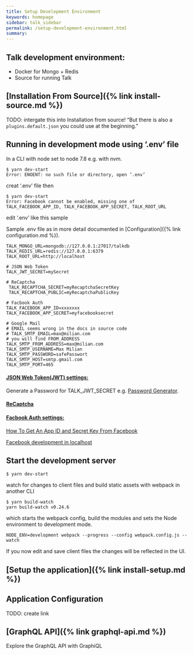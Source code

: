 ```yaml
---
title: Setup Development Environment
keywords: homepage
sidebar: talk_sidebar
permalink: /setup-development-environment.html
summary:
---
```

## Talk development environment:
* Docker for Mongo + Redis
* Source for running Talk

##  [Installation From Source]({% link install-source.md %})


TODO: intergate this into Installation from source! 
“But there is also a ```plugins.default.json``` you could use at the beginning.”

## Running in development mode using ‘.env’ file
In a CLI with node set to node 7.8 e.g. with nvm.
```
$ yarn dev-start
Error: ENOENT: no such file or directory, open ‘.env’
```
creat ‘.env’ file then
```
$ yarn dev-start
Error: Facebook cannot be enabled, missing one of TALK_FACEBOOK_APP_ID, TALK_FACEBOOK_APP_SECRET, TALK_ROOT_URL
```
edit ‘.env’ like this sample

Sample .env file as in more detail documented in [Configuration]({% link configuration.md %}).

```
TALK_MONGO_URL=mongodb://127.0.0.1:27017/talkdb
TALK_REDIS_URL=redis://127.0.0.1:6379
TALK_ROOT_URL=http://localhost

# JSON Web Token
TALK_JWT_SECRET=mySecret

# ReCaptcha
 TALK_RECAPTCHA_SECRET=myRecaptchaSecretKey
 TALK_RECAPTCHA_PUBLIC=myRecaptchaPublicKey

# Facbook Auth
TALK_FACEBOOK_APP_ID=xxxxxxx
TALK_FACEBOOK_APP_SECRET=myfacebooksecret

# Google Mail
# EMAIL seems wrong in the docs in source code 
# TALK_SMTP_EMAIL=max@milian.com
# you will find FROM_ADDRESS
TALK_SMTP_FROM_ADDRESS=max@milian.com
TALK_SMTP_USERNAME=Max Milian
TALK_SMTP_PASSWORD=safePasswort
TALK_SMTP_HOST=smtp.gmail.com
TALK_SMTP_PORT=465
```

#### [JSON Web Token(JWT) settings:](https://jwt.io/introduction/)
Generate a Password for TALK_JWT_SECRET
e.g. [Password Generator](www.grc.com).

#### [ReCaptcha](https://developers.google.com/recaptcha/)

#### [Facbook Auth settings:](https://developers.facebook.com/docs/facebook-login) 

[How To Get An App ID and Secret Key From Facebook](https://goldplugins.com/documentation/wp-social-pro-documentation/how-to-get-an-app-id-and-secret-key-from-facebook/)

[Facebook development in localhost](https://stackoverflow.com/questions/4532721/facebook-development-in-localhost)


## Start the development server
```
$ yarn dev-start
```
watch for changes to client files and build static assets with webpack in another CLI
```
$ yarn build-watch                                                  
yarn build-watch v0.24.6
```
which starts the webpack config, build the modules and sets the Node environment to development mode.

```NODE_ENV=development webpack --progress --config webpack.config.js --watch```

If you now edit and save client files the changes will be reflected in the UI.

## [Setup the application]({% link install-setup.md %})  


## Application Configuration

TODO: create link 

## [GraphQL API]({% link graphql-api.md %}) 
Explore the GraphQL API with GraphiQL


